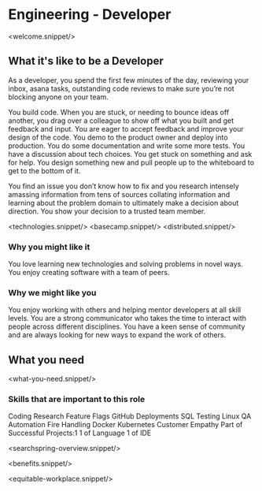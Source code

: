 # Engineering - Developer
<welcome.snippet/>

## What it's like to be a Developer
As a developer, you spend the first few minutes of the day, reviewing your inbox, asana tasks, outstanding code reviews to make sure you’re not blocking anyone on your team.

You build code. When you are stuck, or needing to bounce ideas off another, you drag over a colleague to show off what you built and get feedback and input.  You are eager to accept feedback and improve your design of the code.  You demo to the product owner and deploy into production.  You do some documentation and write some more tests.  You have a discussion about tech choices.  You get stuck on something and ask for help.    You design something new and pull people up to the whiteboard to get to the bottom of it.

You find an issue you don’t know how to fix and you research intensely amassing information from tens of sources collating information and learning about the problem domain to ultimately make a decision about direction.  You show your decision to a trusted team member. 

<technologies.snippet/>
<basecamp.snippet/>
<distributed.snippet/>

### Why you might like it
You love learning new technologies and solving problems in novel ways.  You enjoy creating software with a team of peers.

### Why we might like you
You enjoy working with others and helping mentor developers at all skill levels.  You are a strong communicator who takes the time to interact with people across different disciplines. You have a keen sense of community and are always looking for new ways to expand the work of others.

## What you need

<what-you-need.snippet/>

### Skills that are important to this role

<skills>
Coding
Research
Feature Flags
GitHub
Deployments
SQL
Testing
Linux
QA Automation
Fire Handling
Docker
Kubernetes
Customer Empathy
Part of Successful Projects:1
1 of Language
1 of IDE
</skills>

<inherit doc="base.md"/>

<searchspring-overview.snippet/>

<benefits.snippet/>

<equitable-workplace.snippet/>